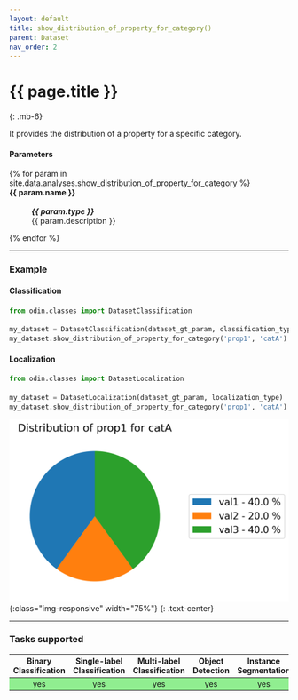 ```yaml
---
layout: default
title: show_distribution_of_property_for_category()
parent: Dataset
nav_order: 2
---
```


# {{ page.title }}
{: .mb-6}

It provides the distribution of a property for a specific category.


#### Parameters
<dl>
  {% for param in site.data.analyses.show_distribution_of_property_for_category %}

  <dt><strong>{{ param.name }}</strong></dt>
  <dd><br><b><i>{{ param.type }}</i></b></dd><dd>{{ param.description }}</dd>

  {% endfor %}
</dl>

<hr>

### Example
#### Classification
```py
from odin.classes import DatasetClassification

my_dataset = DatasetClassification(dataset_gt_param, classification_type)
my_dataset.show_distribution_of_property_for_category('prop1', 'catA')
```
#### Localization
```py
from odin.classes import DatasetLocalization

my_dataset = DatasetLocalization(dataset_gt_param, localization_type)
my_dataset.show_distribution_of_property_for_category('prop1', 'catA')
```

![show_distribution_of_properties_output](../img/dataset/distribution_prop_for_cat_a.png){:class="img-responsive" width="75%"}
{: .text-center}

<hr>

### Tasks supported
<table>
  <thead>
    <tr class="header">
      <th>Binary Classification</th>
      <th>Single-label Classification</th>
      <th>Multi-label Classification</th>
      <th>Object Detection</th>
      <th>Instance Segmentation</th>
    </tr>
  </thead>
  <tbody>
    <tr style="text-align:center;">
      <td style="background:lightgreen;">yes</td>
      <td style="background:lightgreen;">yes</td>
      <td style="background:lightgreen;">yes</td>
      <td style="background:lightgreen;">yes</td>
      <td style="background:lightgreen;">yes</td>
    </tr>
  </tbody>
</table>
